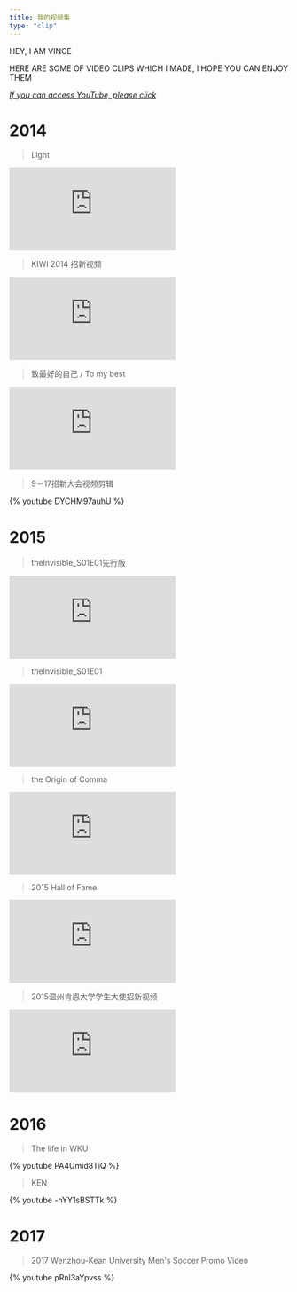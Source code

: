 ```yaml
---
title: 我的视频集
type: "clip"
---
```


HEY, I AM VINCE

HERE ARE SOME OF VIDEO CLIPS WHICH I MADE, I HOPE YOU CAN ENJOY THEM

[*If you can access YouTube, please click*](/blog/clip)

# 2014

> Light

<div class="video-container"><iframe src="http://player.youku.com/embed/XNjkxOTY5NTEy" frameborder=0 allowfullscreen></iframe></div>

> KIWI 2014 招新视频 

<div class="video-container"><iframe src="http://player.youku.com/embed/XNzgwNzUwNTQ4" frameborder=0 allowfullscreen></iframe></div>

> 致最好的自己 / To my best

<div class="video-container"><iframe src="http://player.youku.com/embed/XOTYyMjczNjI0" frameborder=0 allowfullscreen></iframe></div>

> 9－17招新大会视频剪辑

{% youtube DYCHM97auhU %}

# 2015

> theInvisible_S01E01先行版

<div class="video-container"><iframe src="http://player.youku.com/embed/XOTUxNTcwMDAw" frameborder=0 allowfullscreen></iframe></div>

> theInvisible_S01E01

<div class="video-container"><iframe src="http://player.youku.com/embed/XOTUxNTY0NTAw" frameborder=0 allowfullscreen></iframe></div>

> the Origin of Comma 

<div class="video-container"><iframe src="http://player.youku.com/embed/XMTM5MDY4MTg2NA==" frameborder=0 allowfullscreen></iframe></div>

> 2015 Hall of Fame 

<div class="video-container"><iframe src="http://player.youku.com/embed/XMTI3ODM5MDYxNg==" frameborder=0 allowfullscreen></iframe></div>

> 2015温州肯恩大学学生大使招新视频

<div class="video-container"><iframe src="http://player.youku.com/embed/XMTM1NDk3ODgwMA==" frameborder=0 allowfullscreen></iframe></div>

# 2016

> The life in WKU

{% youtube PA4Umid8TiQ %}

> KEN

{% youtube -nYY1sBSTTk %}

# 2017

> 2017 Wenzhou-Kean University Men's Soccer Promo Video

{% youtube pRnl3aYpvss %}